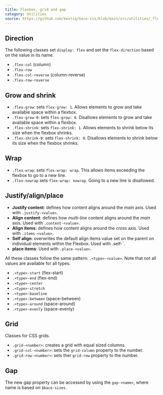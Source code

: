 ```yaml
---
title: Flexbox, grid and gap
category: Utilities
source: https://github.com/kevtiq/bace-css/blob/main/src/utilities/_flexbox.scss
---
```


## Direction

The following classes set `display: flex` and set the `flex-direction` based on the value in its name.

- `.flex-col` (column)
- `.flex-row`
- `.flex-col-reverse` (column-reverse)
- `.flex-row-reverse`

## Grow and shrink

- `.flex-grow`: sets `flex-grow: 1`. Allows elements to grow and take available space within a flexbox.
- `.flex-grow-0`: sets `flex-grow: 0`. Disallows elements to grow and take available space within a flexbox.
- `.flex-shrink`: sets `flex-shrink: 1`. Allows elements to shrink below its size when the flexbox shrinks.
- `.flex-shrink-0`: sets `flex-shrink: 0`. Disallows elements to shrink below its size when the flexbox shrinks.

## Wrap

- `.flex-wrap`: sets `flex-wrap: wrap`. This allows items exceeding the flexbox to go to a new line.
- `.flex-nowrap` sets `flex-wrap: nowrap`. Going to a new line is disallowed.

## Justify/align/place

- **Justify content**: defines how content aligns around the _main_ axis. Used with `.justify-<value>`.
- **Align content**: defines how _multi-line_ content aligns around the _main_ axis. Used with `.content-<value>`.
- **Align items**: defines how content aligns around the _cross_ axis. Used with `.items-<value>`.
- **Self align**: overwrites the default align items value set on the parent on individual elements within the Flexbox. Used with .self-<value>`.
- **place items**: Used with `.place-<value>`.

All these classes follow the same pattern: `.<type>-<value>`. Note that not all values are available for all types.

- `.<type>-start` (flex-start)
- `.<type>-end` (flex-end)
- `.<type>-center`
- `.<type>-stretch`
- `.<type>-baseline`
- `.<type>-between` (space-between)
- `.<type>-around` (space-around)
- `.<type>-evenly` (space-evenly)

## Grid

Classes for CSS grids.

- `.grid-<number>`: creates a grid with equal sized columns.
- `.grid-col-<number>`: sets the `grid-column` property to the number.
- `.grid-row-<number>`: sets ther `grid-row` property to the number.

## Gap

The new gap property can be accessed by using the `gap-<name>`, where name is based on `$bace-sizes`.
